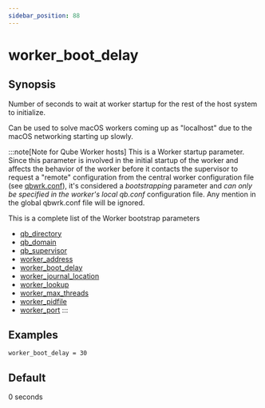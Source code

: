 ```yaml
---
sidebar_position: 88
---
```


# worker_boot_delay

## Synopsis

Number of seconds to wait at worker startup for the rest of the host system to
initialize.

Can be used to solve macOS workers coming up as "localhost" due to the macOS
networking starting up slowly.

:::note[Note for Qube Worker hosts]
This is a Worker startup parameter. Since this parameter is involved in the
initial startup of the worker and affects the behavior of the worker before it
contacts the supervisor to request a "remote" configuration from the central
worker configuration file (see
[qbwrk.conf](../../centralized-worker-configuration)), it's considered
a _bootstrapping_ parameter and _can only be specified in the worker's local
qb.conf_ configuration file. Any mention in the global qbwrk.conf file will
be ignored.

This is a complete list of the Worker bootstrap parameters  

* [qb_directory](./qb_domain)
* [qb_domain](./qb_domain)
* [qb_supervisor](./qb_supervisor)
* [worker_address](./worker_address)
* [worker_boot_delay](./worker_boot_delay)
* [worker_journal_location](./worker_journal_location)
* [worker_lookup](./worker_lookup)
* [worker_max_threads](./worker_max_threads)
* [worker_pidfile](./worker_pidfile)
* [worker_port](./worker_port)
:::

## Examples
```
worker_boot_delay = 30
```

## Default

0 seconds

